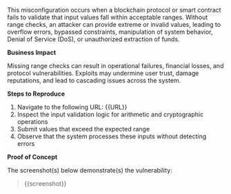 This misconfiguration occurs when a blockchain protocol or smart contract fails to validate that input values fall within acceptable ranges. Without range checks, an attacker can provide extreme or invalid values, leading to overflow errors, bypassed constraints, manipulation of system behavior, Denial of Service (DoS), or unauthorized extraction of funds.

**Business Impact**  

Missing range checks can result in operational failures, financial losses, and protocol vulnerabilities. Exploits may undermine user trust, damage reputations, and lead to cascading issues across the system.

**Steps to Reproduce** 

1. Navigate to the following URL: {{URL}}
1. Inspect the input validation logic for arithmetic and cryptographic operations 
2. Submit values that exceed the expected range 
3. Observe that the system processes these inputs without detecting errors  

**Proof of Concept**

The screenshot(s) below demonstrate(s) the vulnerability:
>
> {{screenshot}}
